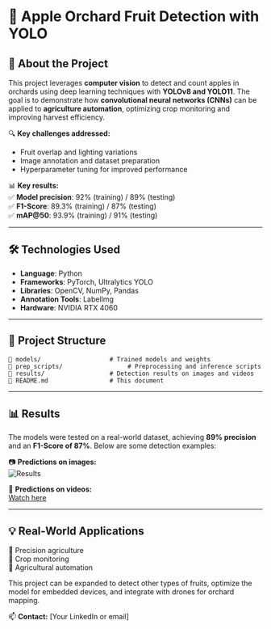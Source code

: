 # 🍏 Apple Orchard Fruit Detection with YOLO  

## 📌 About the Project  
This project leverages **computer vision** to detect and count apples in orchards using deep learning techniques with **YOLOv8 and YOLO11**. The goal is to demonstrate how **convolutional neural networks (CNNs)** can be applied to **agriculture automation**, optimizing crop monitoring and improving harvest efficiency.  

🔍 **Key challenges addressed:**  
- Fruit overlap and lighting variations  
- Image annotation and dataset preparation
- Hyperparameter tuning for improved performance  

📊 **Key results:**  
✅ **Model precision**: 92% (training) / 89% (testing)  
✅ **F1-Score**: 89.3% (training) / 87% (testing)  
✅ **mAP@50**: 93.9% (training) / 91% (testing)  

---

## 🛠️ Technologies Used  
- **Language**: Python  
- **Frameworks**: PyTorch, Ultralytics YOLO  
- **Libraries**: OpenCV, NumPy, Pandas  
- **Annotation Tools**: LabelImg  
- **Hardware**: NVIDIA RTX 4060  

---

## 📂 Project Structure  
```
📁 models/                   # Trained models and weights  
📁 prep_scripts/                  # Preprocessing and inference scripts  
📁 results/                  # Detection results on images and videos  
📜 README.md                 # This document  
```

---

## 📊 Results  
The models were tested on a real-world dataset, achieving **89% precision** and an **F1-Score of 87%**. Below are some detection examples:  

📷 **Predictions on images:**  
![Results](results/example_predictions.png)  

🎥 **Predictions on videos:**  
[Watch here](https://drive.google.com/drive/folders/1YUcnz0uGOx6oQYtU2NSeBqcMehLdP7IC?usp=drive_link)  

---

## 💡 Real-World Applications  
🌱 Precision agriculture  
📸 Crop monitoring  
🤖 Agricultural automation  

This project can be expanded to detect other types of fruits, optimize the model for embedded devices, and integrate with drones for orchard mapping.  

📫 **Contact:** [Your LinkedIn or email]  
